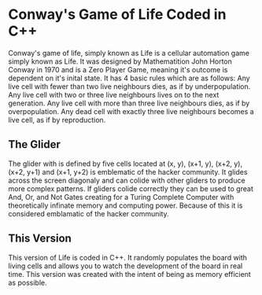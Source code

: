 # Conway's Game of Life Coded in C++
Conway's game of life, simply known as Life is a cellular automation game simply known as Life. It was designed by Mathematition John Horton Conway in 1970 and is a Zero Player Game, meaning it's outcome is dependent on it's inital state. It has 4 basic rules which are as follows: Any live cell with fewer than two live neighbours dies, as if by underpopulation. Any live cell with two or three live neighbours lives on to the next generation. Any live cell with more than three live neighbours dies, as if by overpopulation. Any dead cell with exactly three live neighbours becomes a live cell, as if by reproduction.

## The Glider
The glider with is defined by five cells located at (x, y), (x+1, y), (x+2, y), (x+2, y+1) and (x+1, y+2) is emblematic of the hacker community. It glides across the screen diagonaly and can colide with other gliders to produce more complex patterns. If gliders colide correctly they can be used to great And, Or, and Not Gates creating for a Turing Complete Computer with theoretically infinate memory and computing power. Because of this it is considered emblamatic of the hacker community. 

## This Version
This version of Life is coded in C++. It randomly populates the board with living cells and allows you to watch the development of the board in real time. This version was created with the intent of being as memory efficient as possible. 
